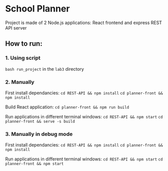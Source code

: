# School Planner

Project is made of 2 Node.js applications: React frontend and express REST API server

## How to run:


### 1. Using script

`bash run_project` in the `lab3` directory

### 2. Manually

First install dependancies:
`cd REST-API && npm install`
`cd planner-front && npm install`

Build React application:
`cd planner-front && npm run build`

Run applications in different terminal windows:
`cd REST-API && npm start`
`cd planner-front && serve -s build`

### 3. Manually in debug mode

First install dependancies:
`cd REST-API && npm install`
`cd planner-front && npm install`

Run applications in different terminal windows:
`cd REST-API && npm start`
`cd planner-front && npm start`